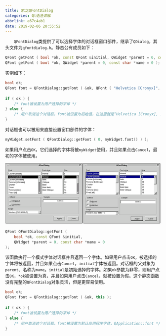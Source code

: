 ```yaml
---
title: Qt之QFontDialog
categories: Qt语法详解
abbrlink: a67c4ab1
date: 2019-02-06 20:55:52
---
```

&emsp;&emsp;`QFontDialog`类提供了可以选择字体的对话框窗口部件，继承了`QDialog`，其头文件为`qfontdialog.h`。静态公有成员如下：

``` cpp
QFont getFont ( bool *ok, const QFont &initial, QWidget *parent = 0, const char *name = 0 );
QFont getFont ( bool *ok, QWidget *parent = 0, const char *name = 0 );
```

实例如下：

``` cpp
bool ok;
QFont font = QFontDialog::getFont ( &ok, QFont ( "Helvetica [Cronyx]", 10 ), this );
​
if ( ok ) {
    /* font被设置为用户选择的字体 */
} else {
    /* 用户取消这个对话框，font被设置为初始值，在这里就是“Helvetica [Cronyx], 10” */
}
```

对话框也可以被用来直接设置窗口部件的字体：

``` cpp
myWidget.setFont ( QFontDialog::getFont ( 0, myWidget.font() ) );
```

如果用户点击`OK`，它们选择的字体将被`myWidget`使用，并且如果点击`Cancel`，最初的字体被使用。

<img src="./Qt之QFontDialog/1.png" height="196" width="513">

``` cpp
QFont QFontDialog::getFont (
    bool *ok, const QFont &initial,
    QWidget *parent = 0, const char *name = 0
);
```

该函数执行一个模式字体对话框并且返回一个字体。如果用户点击`OK`，被选择的字体将被返回，并且如果点击`Cancel`，`initial`字体被返回。对话框的父对象为`parent`、名称为`name`。`initial`是初始选择的字体。如果`ok`参数为非零，则用户点击`OK`，`*ok`被设置为真，并且如果用户点击`Cancel`，就被设置为假。这个静态函数没有完整的`QFontDialog`对象灵活，但是更容易使用。

``` cpp
bool ok;
QFont font = QFontDialog::getFont ( &ok, this );
​
if ( ok ) {
    /* font被设置为用户选择的字体 */
} else {
    /* 用户取消这个对话框，font被设置为默认应用程序字体，QApplication::font */
}
```